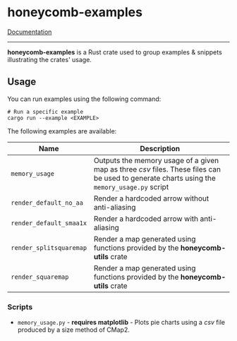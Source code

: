 # honeycomb-examples

[Documentation](../honeycomb_examples/)

--- 

**honeycomb-examples** is a Rust crate used to group examples & snippets illustrating the crates' usage.

## Usage

You can run examples using the following command:

```shell
# Run a specific example
cargo run --example <EXAMPLE>
```

The following examples are available:

| Name                    | Description                                                                                                                                 |
|-------------------------|---------------------------------------------------------------------------------------------------------------------------------------------|
| `memory_usage`          | Outputs the memory usage of a given map as three *csv* files. These files can be used to generate charts using the `memory_usage.py` script |
| `render_default_no_aa`  | Render a hardcoded arrow without anti-aliasing                                                                                              |
| `render_default_smaa1x` | Render a hardcoded arrow with anti-aliasing                                                                                                 |
| `render_splitsquaremap` | Render a map generated using functions provided by the **honeycomb-utils** crate                                                            |
| `render_squaremap`      | Render a map generated using functions provided by the **honeycomb-utils** crate                                                            |

### Scripts

- `memory_usage.py` - **requires matplotlib** - Plots pie charts using a *csv* file produced by a size method of CMap2.
